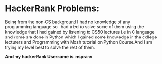 # HackerRank Problems:
Being from the non-CS background I had no knowledge of any programming language so I had tried to solve some of them using the knowledge that I had gained by listening to CS50 lectures i.e in  C language and some are done in Python which I gained some knowledge in the college lecturers and Programming with Mosh tutorial on Python Course.And I am trying my level best to solve the rest of them.

**And my hackerRank Username is: nspranv**

